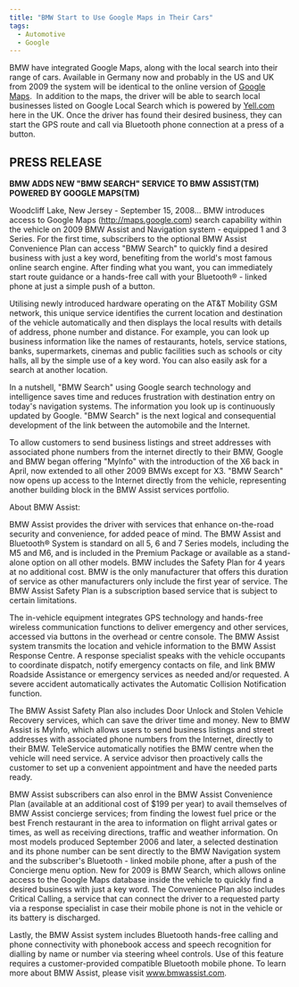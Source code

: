 ```yaml
---
title: "BMW Start to Use Google Maps in Their Cars"
tags:
  - Automotive
  - Google
---
```


BMW have integrated Google Maps, along with the local search into their range of cars. Available in Germany now and probably in the US and UK from 2009 the system will be identical to the online version of <a title="Google Maps" target="_blank" href="http://maps.google.com">Google Maps</a>.&#160; In addition to the maps, the driver will be able to search local businesses listed on Google Local Search which is powered by <a target="_blank" href="http://www.yell.com">Yell.com</a> here in the UK. Once the driver has found their desired business, they can start the GPS route and call via Bluetooth phone connection at a press of a button.

## PRESS RELEASE ## 

**BMW ADDS NEW "BMW SEARCH" SERVICE TO BMW ASSIST(TM) POWERED BY GOOGLE MAPS(TM)**

Woodcliff Lake, New Jersey - September 15, 2008... BMW introduces access to Google Maps (http://maps.google.com) search capability within the vehicle on 2009 BMW Assist and Navigation system - equipped 1 and 3 Series. For the first time, subscribers to the optional BMW Assist Convenience Plan can access "BMW Search" to quickly find a desired business with just a key word, benefiting from the world's most famous online search engine. After finding what you want, you can immediately start route guidance or a hands-free call with your Bluetooth® - linked phone at just a simple push of a button.   

Utilising newly introduced hardware operating on the AT&amp;T Mobility GSM network, this unique service identifies the current location and destination of the vehicle automatically and then displays the local results with details of address, phone number and distance. For example, you can look up business information like the names of restaurants, hotels, service stations, banks, supermarkets, cinemas and public facilities such as schools or city halls, all by the simple use of a key word. You can also easily ask for a search at another location.  

In a nutshell, &quot;BMW Search&quot; using Google search technology and intelligence saves time and reduces frustration with destination entry on today's navigation systems. The information you look up is continuously updated by Google. "BMW Search" is the next logical and consequential development of the link between the automobile and the Internet.

To allow customers to send business listings and street addresses with associated phone numbers from the internet directly to their BMW, Google and BMW began offering "MyInfo" with the introduction of the X6 back in April, now extended to all other 2009 BMWs except for X3. "BMW Search" now opens up access to the Internet directly from the vehicle, representing another building block in the BMW Assist services portfolio.

About BMW Assist:    

BMW Assist provides the driver with services that enhance on-the-road security and convenience, for added peace of mind. The BMW Assist and Bluetooth® System is standard on all 5, 6 and 7 Series models, including the M5 and M6, and is included in the Premium Package or available as a stand-alone option on all other models. BMW includes the Safety Plan for 4 years at no additional cost. BMW is the only manufacturer that offers this duration of service as other manufacturers only include the first year of service. The BMW Assist Safety Plan is a subscription based service that is subject to certain limitations.

The in-vehicle equipment integrates GPS technology and hands-free wireless communication functions to deliver emergency and other services, accessed via buttons in the overhead or centre console. The BMW Assist system transmits the location and vehicle information to the BMW Assist Response Centre. A response specialist speaks with the vehicle occupants to coordinate dispatch, notify emergency contacts on file, and link BMW Roadside Assistance or emergency services as needed and/or requested. A severe accident automatically activates the Automatic Collision Notification function.

The BMW Assist Safety Plan also includes Door Unlock and Stolen Vehicle Recovery services, which can save the driver time and money. New to BMW Assist is MyInfo, which allows users to send business listings and street addresses with associated phone numbers from the Internet, directly to their BMW. TeleService automatically notifies the BMW centre when the vehicle will need service. A service advisor then proactively calls the customer to set up a convenient appointment and have the needed parts ready.

BMW Assist subscribers can also enrol in the BMW Assist Convenience Plan (available at an additional cost of $199 per year) to avail themselves of BMW Assist concierge services; from finding the lowest fuel price or the best French restaurant in the area to information on flight arrival gates or times, as well as receiving directions, traffic and weather information. On most models produced September 2006 and later, a selected destination and its phone number can be sent directly to the BMW Navigation system and the subscriber's Bluetooth - linked mobile phone, after a push of the Concierge menu option. New for 2009 is BMW Search, which allows online access to the Google Maps database inside the vehicle to quickly find a desired business with just a key word. The Convenience Plan also includes Critical Calling, a service that can connect the driver to a requested party via a response specialist in case their mobile phone is not in the vehicle or its battery is discharged.

Lastly, the BMW Assist system includes Bluetooth hands-free calling and phone connectivity with phonebook access and speech recognition for dialling by name or number via steering wheel controls. Use of this feature requires a customer-provided compatible Bluetooth mobile phone. To learn more about BMW Assist, please visit www.bmwassist.com.
